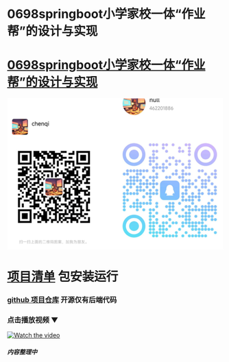 # 0698springboot小学家校一体“作业帮”的设计与实现


# [0698springboot小学家校一体“作业帮”的设计与实现](https://github.com/GraduationProject-springboot/0698springboot)

![picture](https://raw.githubusercontent.com/GraduationProject-springboot/.github/main/img/wx.png)

# [项目清单](https://chenqi1990.site) 包安装运行

### [github 项目仓库](https://github.com/GraduationProject-springboot/allSpringbootProjects) 开源仅有后端代码

### 点击播放视频 ▼
[![Watch the video](https://i.sstatic.net/Vp2cE.png)](https://www.bilibili.com/video/BV14HerezEwW?p=51)


#####   内容整理中  











